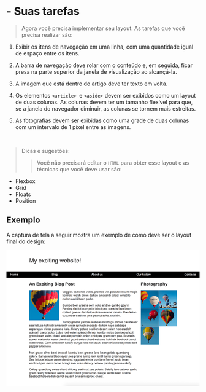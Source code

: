 # - Suas tarefas

> Agora você precisa implementar seu layout. As tarefas que você precisa realizar são:

1.  Exibir os itens de navegação em uma linha, com uma quantidade igual de espaço entre os itens.<br>

2.  A barra de navegação deve rolar com o conteúdo e, em seguida, ficar presa na parte superior da janela de visualização ao alcançá-la.<br>

3.  A imagem que está dentro do artigo deve ter texto em volta.<br>

4.  Os elementos `<article> `e `<aside>` devem ser exibidos como um layout de duas colunas. As colunas devem ter um tamanho flexível para que, se a janela do navegador diminuir, as colunas se tornem mais estreitas.<br>

5.  As fotografias devem ser exibidas como uma grade de duas colunas com um intervalo de 1 pixel entre as imagens.

<br>

> Dicas e sugestões:
>
> > Você não precisará editar o `HTML` para obter esse layout e as técnicas que você deve usar são:

- Flexbox
- Grid
- Floats
- Position

## Exemplo

A captura de tela a seguir mostra um exemplo de como deve ser o layout final do design:

![imagem de exemplo](./images/exemplo.png)
